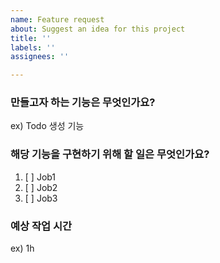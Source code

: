```yaml
---
name: Feature request
about: Suggest an idea for this project
title: ''
labels: ''
assignees: ''

---
```


### 만들고자 하는 기능은 무엇인가요?
ex) Todo 생성 기능

### 해당 기능을 구현하기 위해 할 일은 무엇인가요?
1. [ ] Job1
2. [ ] Job2
3. [ ] Job3

### 예상 작업 시간
ex) 1h
